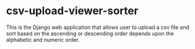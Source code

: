 # csv-upload-viewer-sorter
This is the Django web application that allows user to upload a csv file and sort based on the ascending or descending order depends upon the alphabetic and numeric order.

